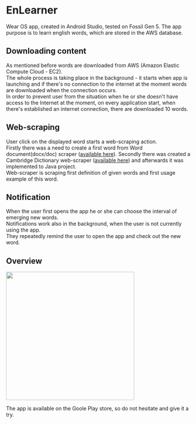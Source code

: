 # EnLearner
Wear OS app, created in Android Studio, tested on Fossil Gen 5.
The app purpose is to learn english words, which are stored in the AWS database.


## Downloading content
As mentioned before words are downloaded from AWS (Amazon Elastic Compute Cloud - EC2). <br>
The whole process is taking place in the background - it starts when app is launching and if there's no connection to the internet at the moment words are downloaded when the connection occurs.<br>
In order to prevent user from the situation when he or she doesn't have access to the Internet at the moment, on every application start, when there's established an internet 
connection, there are downloaded 10 words.

## Web-scraping
User click on the displayed word starts a web-scraping action. <br>
Firstly there was a need to create a first word from Word document(docx/doc) scraper ([available here][1]).
Secondly there was created a Cambridge Dictionary web-scraper ([available here][2]) and afterwards it was implemented to Java project. <br>
Web-scraper is scraping first definition of given words and first usage example of this word.

## Notification
When the user first opens the app he or she can choose the interval of emerging new words. <br>
Notifications work also in the background, when the user is not currently using the app. <br>
They repeatedly remind the user to open the app and check out the new word.


## Overview
<img src="https://github.com/michsak/EnLearner/blob/master/overview/gif-overview.gif" width="350" height="350" />

The app is available on the Goole Play store, so do not hesitate and give it a try.

[1]: https://github.com/michsak/EnLearner/tree/master/first_word_scraper
[2]: https://github.com/michsak/EnLearner/tree/master/web_scraper
